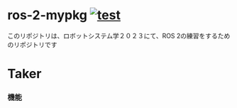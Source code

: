 # ros-2-mypkg  [![test](https://github.com/AkutsuShun/ros-2-mypkg/actions/workflows/test.yml/badge.svg)](https://github.com/AkutsuShun/ros-2-mypkg/actions/workflows/test.yml)

このリポジトリは、ロボットシステム学２０２３にて、ROS 2の練習をするためのリポジトリです

# Taker
### 機能





